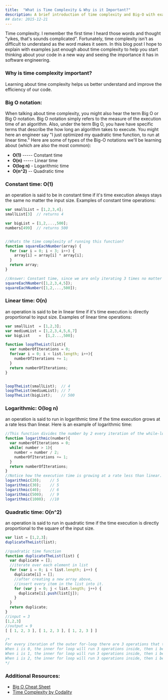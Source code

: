 ```yaml
---
title:  "What is Time Complexity & Why is it Important?"
description: A brief introduction of time complexity and Big-O with examples for software engineers and new programmers.
## date: 2015-12-21
---
```


Time complexity. I remember the first time I heard those words and thought "yikes, that's sounds complicated".
Fortunately, time complexity isn't as difficult to understand as the word makes it seem. In this blog post
I hope to explain with examples just enough about time complexity to help you start thinking about your
code in a new way and seeing the importance it has in software engineering.


### Why is time complexity important?
Learning about time complexity helps us better understand and improve the efficiency of our code.

### Big O notation:
When talking about time complexity, you might also hear the term Big O or Big O notation.
Big O notation simply refers to the measure of the execution time of an algorithm. Also, under the term Big O, you have
have specific terms that describe the how long an algorithm takes to execute. You might here an engineer say "I just optimized my quadratic time function,
to run at linear time." Here are some of types of the Big-O notations we'll be learning about (which are also the most common):

- **O(1)**  ----- Constant time
- **O(n)**  ----- Linear time
- **O(log n)** - Logarithmic time
- **O(n^2)**  -- Quadratic time


### Constant time: O(1)
an operation is said to be in constant time if it's time execution always stays the
same no matter the input size. Examples of constant time operations:

```js
var smallList = [1,2,3,4];
smallList[3]  // returns 4

var bigList = [1,2,...,500];
numbers[499]  // returns 500


//Whats the time complexity of running this function?
function squareEachNumber(array) {
  for (var i = 0; i < 3; i++) {
    array[i] = array[i] * array[i];
  }
  return array;
}

//Answer: Constant time, since we are only iterating 3 times no matter the input size
squareEachNumber([1,2,3,4,5]);
squareEachNumber([1,2,...,500]);
```


### Linear time: O(n)
an operation is said to be in linear time if it's time execution is directly proportional
to input size. Examples of linear time operations:

```js
var smallList  = [1,2,3];
var mediumList = [1,2,3,4,5,6,7]
var bigList    =  [1,2...,500];

function loopTheList(list){
  var numberOfIterations = 0;
  for(var i = 0; i < list.length; i++){
    numberOfIterations += 1;
  }
  return numberOfIterations;
}


loopTheList(smallList);  // 4
loopTheList(mediumList); // 7
loopTheList(bigList);    // 500

```


### Logarithmic: O(log n)
an operation is said to run in logarithmic time if the time execution grows at a rate less than
linear. Here is an example of logarithmic time:

```js
//This function divides the number by 2 every iteration of the while-loop
function logarithmic(number){
  var numberOfIterations = 0;
  while( number > 1){
    number = number / 2;
    numberOfIterations += 1;
  }
  return numberOfIterations;
}
//Notice how the execution time is growing at a rate less than linear.
logarithmic(20);    // 5
logarithmic(30);    // 5
logarithmic(40);    // 6
logarithmic(500);   // 9
logarithmic(1000);  //10
```


### Quadratic time: O(n^2)
an operation is said to run in quadratic time if the time execution is
directly proportional to the square of the input size.

```js
var list = [1,2,3];
duplicateTheList(list);

//quadratic time function
function duplicateTheList(list) {
  var duplicate = [];
  //iterate over each element in list
  for (var i = 0; i < list.length; i++) {
    duplicate[i] = [];
    //after creating a new array above,
    //insert every item in the list into it.
    for (var j = 0; j < list.length; j++) {
      duplicate[i].push(list[j]);
    }
  }
  return duplicate;
}
//input = 3
[1,2,3]
//output = 9
[ [ 1, 2, 3 ], [ 1, 2, 3 ], [ 1, 2, 3 ] ]

/*
For every iteration of the outer for-loop there are 3 operations that take place inside:
When i is 0, the inner for loop will run 3 operations inside, then i becomes 1
When i is 1, the inner for loop will run 3 operations inside, then i becomes 2
When i is 2, the inner for loop will run 3 operations inside, then i becomes 3 and we stop
*/
```

### Additional Resources:

- [Big O Cheat Sheet](http://bigocheatsheet.com/)
- [Time Complexity by Codality](https://codility.com)
